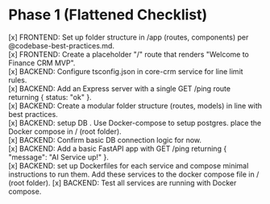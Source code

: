 # Phase 1 (Flattened Checklist)

[x] FRONTEND: Set up folder structure in /app (routes, components) per @codebase-best-practices.md.  
[x] FRONTEND: Create a placeholder "/" route that renders "Welcome to Finance CRM MVP".  
[x] BACKEND: Configure tsconfig.json in core-crm service for line limit rules.  
[x] BACKEND: Add an Express server with a single GET /ping route returning { status: "ok" }.  
[x] BACKEND: Create a modular folder structure (routes, models) in line with best practices.  
[x] BACKEND: setup DB . Use Docker-compose to setup postgres. place the Docker compose in / (root folder).  
[x] BACKEND: Confirm basic DB connection logic for now.  
[x] BACKEND: Add a basic FastAPI app with GET /ping returning { "message": "AI Service up!" }.  
[x] BACKEND: set up Dockerfiles for each service and compose minimal instructions to run them. Add these services to the docker compose file in / (root folder).
[x] BACKEND: Test all services are running with Docker compose.
